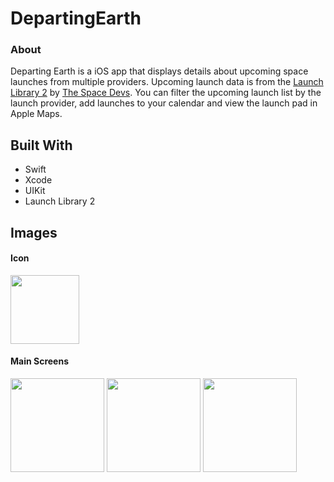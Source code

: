 # DepartingEarth
### About
Departing Earth is a iOS app that displays details about upcoming space launches from multiple providers. 
Upcoming launch data is from the [Launch Library 2](https://thespacedevs.com/llapi) by [The Space Devs](https://thespacedevs.com). 
You can filter the upcoming launch list by the launch provider, add launches to your calendar and view the launch pad in Apple Maps.

## Built With
* Swift
* Xcode
* UIKit
* Launch Library 2

## Images
#### Icon
<img src="https://github.com/MatthewFolbigg/DepartingEarth/blob/7035fdc6445eb87c2e6acf5d5abbe8064cb2f32b/Images/App%20Icon.PNG" width="110" height="110">

#### Main Screens
<img src="https://github.com/MatthewFolbigg/DepartingEarth/blob/7035fdc6445eb87c2e6acf5d5abbe8064cb2f32b/Images/UpcomingLaunches.PNG" width="150"> <img src="https://github.com/MatthewFolbigg/DepartingEarth/blob/7035fdc6445eb87c2e6acf5d5abbe8064cb2f32b/Images/ProviderFilter.PNG" width="150"> <img src="https://github.com/MatthewFolbigg/DepartingEarth/blob/7035fdc6445eb87c2e6acf5d5abbe8064cb2f32b/Images/LaunchDetail.PNG" width="150">
